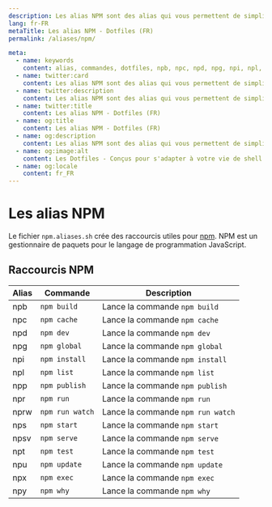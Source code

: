 ```yaml
---
description: Les alias NPM sont des alias qui vous permettent de simplifier l'utilisation de la commande NPM. NPM est un gestionnaire de paquets pour le langage de programmation JavaScript.
lang: fr-FR
metaTitle: Les alias NPM - Dotfiles (FR)
permalink: /aliases/npm/

meta:
  - name: keywords
    content: alias, commandes, dotfiles, npb, npc, npd, npg, npi, npl, npm, npp, npr, nprw, nps, nps, npt, npu, npx, npy, shell
  - name: twitter:card
    content: Les alias NPM sont des alias qui vous permettent de simplifier l'utilisation de la commande NPM. NPM est un gestionnaire de paquets pour le langage de programmation JavaScript.
  - name: twitter:description
    content: Les alias NPM sont des alias qui vous permettent de simplifier l'utilisation de la commande NPM. NPM est un gestionnaire de paquets pour le langage de programmation JavaScript.
  - name: twitter:title
    content: Les alias NPM - Dotfiles (FR)
  - name: og:title
    content: Les alias NPM - Dotfiles (FR)
  - name: og:description
    content: Les alias NPM sont des alias qui vous permettent de simplifier l'utilisation de la commande NPM. NPM est un gestionnaire de paquets pour le langage de programmation JavaScript.
  - name: og:image:alt
    content: Les Dotfiles - Conçus pour s'adapter à votre vie de shell
  - name: og:locale
    content: fr_FR
---
```


# Les alias NPM

Le fichier `npm.aliases.sh` crée des raccourcis utiles pour
[npm](https://www.npmjs.com/). NPM est un gestionnaire de paquets pour le
langage de programmation JavaScript.

## Raccourcis NPM

| Alias | Commande | Description |
| ----- | ----- | ----- |
| npb   | `npm build` | Lance la commande `npm build` |
| npc   | `npm cache` | Lance la commande `npm cache` |
| npd   | `npm dev` | Lance la commande `npm dev` |
| npg   | `npm global` | Lance la commande `npm global` |
| npi   | `npm install` | Lance la commande `npm install` |
| npl   | `npm list` | Lance la commande `npm list` |
| npp   | `npm publish` | Lance la commande `npm publish` |
| npr   | `npm run` | Lance la commande `npm run` |
| nprw  | `npm run watch` | Lance la commande `npm run watch` |
| nps   | `npm start` | Lance la commande `npm start` |
| npsv  | `npm serve` | Lance la commande `npm serve` |
| npt   | `npm test` | Lance la commande `npm test` |
| npu   | `npm update` | Lance la commande `npm update` |
| npx   | `npm exec` | Lance la commande `npm exec` |
| npy   | `npm why` | Lance la commande `npm why` |
